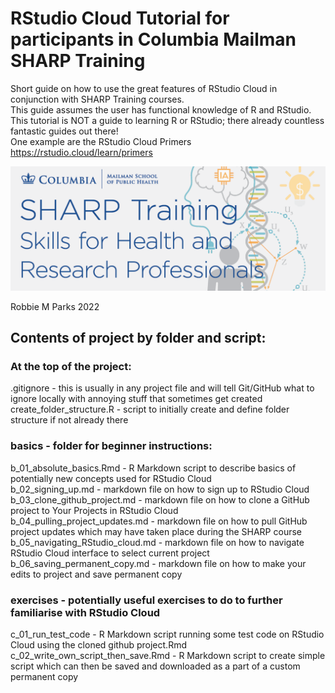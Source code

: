 # RStudio Cloud Tutorial for participants in Columbia Mailman SHARP Training

Short guide on how to use the great features of RStudio Cloud in conjunction with SHARP Training courses.\
This guide assumes the user has functional knowledge of R and RStudio.\
This tutorial is NOT a guide to learning R or RStudio; there already countless fantastic guides out there!\
One example are the RStudio Cloud Primers https://rstudio.cloud/learn/primers

![image](images/banner.png)

Robbie M Parks 2022

## Contents of project by folder and script:

### At the top of the project:

.gitignore                          - this is usually in any project file and will tell Git/GitHub what to ignore locally with annoying stuff that sometimes get created\
create_folder_structure.R           - script to initially create and define folder structure if not already there

### basics                          - folder for beginner instructions:

b_01_absolute_basics.Rmd            - R Markdown script to describe basics of potentially new concepts used for RStudio Cloud\
b_02_signing_up.md                  - markdown file on how to sign up to RStudio Cloud\
b_03_clone_github_project.md        - markdown file on how to clone a GitHub project to Your Projects in RStudio Cloud\
b_04_pulling_project_updates.md     - markdown file on how to pull GitHub project updates which may have taken place during the SHARP course\
b_05_navigating_RStudio_cloud.md    - markdown file on how to navigate RStudio Cloud interface to select current project\
b_06_saving_permanent_copy.md       - markdown file on how to make your edits to project and save permanent copy

### exercises                       - potentially useful exercises to do to further familiarise with RStudio Cloud

c_01_run_test_code                  -  R Markdown script running some test code on RStudio Cloud using the cloned github project.Rmd\
c_02_write_own_script_then_save.Rmd -  R Markdown script to create simple script which can then be saved and downloaded as a part of a custom permanent copy
